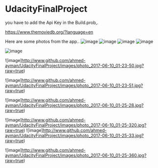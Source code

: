 # UdacityFinalProject
you have to add the Api Key in the Build.prob,.

https://www.themoviedb.org/?language=en

Here are some photos from the app..
![image](http://www.github.com/ahmed-ayman/UdacityFinalProject/images/photo_2017-06-10_01-19-10.jpg?raw=true)
![image](http://www.github.com/ahmed-ayman/UdacityFinalProject/images/photo_2017-06-10_01-19-13.jpg?raw=true)
![image](http://www.github.com/ahmed-ayman/UdacityFinalProject/images/photo_2017-06-10_01-23-44.jpg?raw=true)
![image](http://www.github.com/ahmed-ayman/UdacityFinalProject/images/photo_2017-06-10_01-23-45.jpg?raw=true)

![image](http://www.github.com/ahmed-ayman/UdacityFinalProject/images/photo_2017-06-10_01-23-48.jpg?raw=true)

  ![image]http://www.github.com/ahmed-ayman/UdacityFinalProject/images/photo_2017-06-10_01-23-50.jpg?raw=true)

  ![image]http://www.github.com/ahmed-ayman/UdacityFinalProject/images/photo_2017-06-10_01-23-51.jpg?raw=true)

  ![image]http://www.github.com/ahmed-ayman/UdacityFinalProject/images/photo_2017-06-10_01-25-28.jpg?raw=true)


  ![image]http://www.github.com/ahmed-ayman/UdacityFinalProject/images/photo_2017-06-10_01-25-320.jpg?raw=true)
  ![image]http://www.github.com/ahmed-ayman/UdacityFinalProject/images/photo_2017-06-10_01-25-33.jpg?raw=true)

  ![image]http://www.github.com/ahmed-ayman/UdacityFinalProject/images/photo_2017-06-10_01-25-360.jpg?raw=true)
